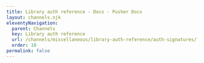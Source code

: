 ```yaml
---
title: Library auth reference - Docs - Pusher Docs
layout: channels.njk
eleventyNavigation:
  parent: Channels
  key: Library auth reference
  url: /channels/miscellaneous/library-auth-reference/auth-signatures/?ref=library-auth-reference
  order: 10
permalink: false
---
```

